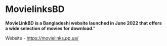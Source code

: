# MovielinksBD

**MovieLinkBD is a Bangladeshi website launched in June 2022 that offers a wide selection of movies for download."**

Website - https://movielinks.pp.ua/
